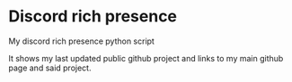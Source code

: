 # Discord rich presence
My discord rich presence python script

It shows my last updated public github project and links to my main github page and said project.

